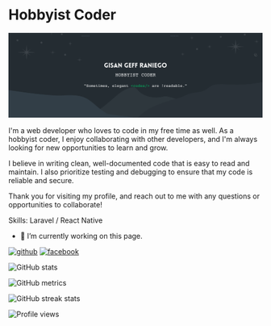 # Hobbyist Coder
![Hobbyist Coder](https://github.com/nicegood123/nicegood123/blob/main/banner.png?raw=true)

I'm a web developer who loves to code in my free time as well. As a hobbyist coder, I enjoy collaborating with other developers, and I'm always looking for new opportunities to learn and grow.

I believe in writing clean, well-documented code that is easy to read and maintain. I also prioritize testing and debugging to ensure that my code is reliable and secure.

Thank you for visiting my profile, and reach out to me with any questions or opportunities to collaborate!

Skills: Laravel / React Native

- 🔭 I’m currently working on this page. 


[<img src='https://cdn.jsdelivr.net/npm/simple-icons@3.0.1/icons/github.svg' alt='github' height='40'>](https://github.com/nicegood123)  [<img src='https://cdn.jsdelivr.net/npm/simple-icons@3.0.1/icons/facebook.svg' alt='facebook' height='40'>](https://www.facebook.com/https://web.facebook.com/gisangeff.raniego)  

![GitHub stats](https://github-readme-stats.vercel.app/api?username=nicegood123&show_icons=true)  

![GitHub metrics](https://metrics.lecoq.io/nicegood123)  

![GitHub streak stats](https://streak-stats.demolab.com/?user=nicegood123)  

![Profile views](https://gpvc.arturio.dev/nicegood123)  
